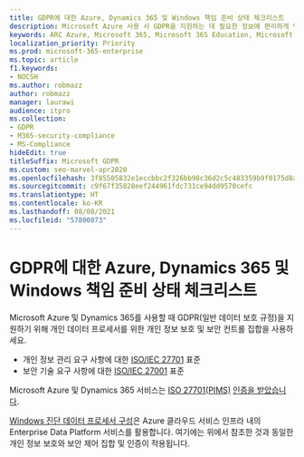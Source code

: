 ```yaml
---
title: GDPR에 대한 Azure, Dynamics 365 및 Windows 책임 준비 상태 체크리스트
description: Microsoft Azure 사용 시 GDPR을 지원하는 데 필요한 정보에 편리하게 액세스할 수 있습니다.
keywords: ARC Azure, Microsoft 365, Microsoft 365 Education, Microsoft 365 설명서, GDPR
localization_priority: Priority
ms.prod: microsoft-365-enterprise
ms.topic: article
f1.keywords:
- NOCSH
ms.author: robmazz
author: robmazz
manager: laurawi
audience: itpro
ms.collection:
- GDPR
- M365-security-compliance
- MS-Compliance
hideEdit: true
titleSuffix: Microsoft GDPR
ms.custom: seo-marvel-apr2020
ms.openlocfilehash: 3f85505832e1eccbbc2f326bb98c36d2c5c483359b9f0175d8ae4e8999ffd2a6
ms.sourcegitcommit: c9f67f35828eef244961fdc731ce94dd9570cefc
ms.translationtype: HT
ms.contentlocale: ko-KR
ms.lasthandoff: 08/08/2021
ms.locfileid: "57800873"
---
```

# <a name="azure-dynamics-365-and-windows-accountability-readiness-checklist-for-the-gdpr"></a>GDPR에 대한 Azure, Dynamics 365 및 Windows 책임 준비 상태 체크리스트

Microsoft Azure 및 Dynamics 365를 사용할 때 GDPR(일반 데이터 보호 규정)을 지원하기 위해 개인 데이터 프로세서를 위한 개인 정보 보호 및 보안 컨트롤 집합을 사용하세요.

- 개인 정보 관리 요구 사항에 대한 [ISO/IEC 27701](https://www.iso.org/standard/71670.html) 표준
- 보안 기술 요구 사항에 대한 [ISO/IEC 27001](https://www.iso.org/standard/54534.html) 표준

Microsoft Azure 및 Dynamics 365 서비스는 [ISO 27701(PIMS)](offering-iso-27701.md) [인증을 받았습니다](https://servicetrust.microsoft.com/ViewPage/MSComplianceGuideV3?command=Download&downloadType=Document&downloadId=00af6c3e-7f3e-4e0d-8b0e-79f45ef2cef1&tab=7027ead0-3d6b-11e9-b9e1-290b1eb4cdeb&docTab=7027ead0-3d6b-11e9-b9e1-290b1eb4cdeb_ISO_Reports).

[Windows 진단 데이터 프로세서 구성](/windows/privacy/configure-windows-diagnostic-data-in-your-organization)은 Azure 클라우드 서비스 인프라 내의 Enterprise Data Platform 서비스를 활용합니다.  여기에는 위에서 참조한 것과 동일한 개인 정보 보호와 보안 제어 집합 및 인증이 적용됩니다.
